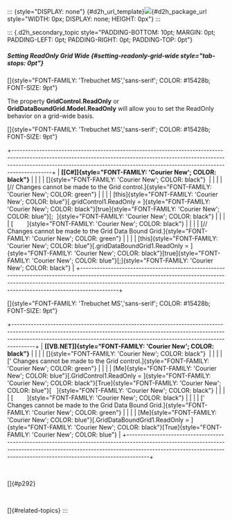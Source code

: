 ::: {style="DISPLAY: none"}
[](ms-xhelp:///?Id=d2h_url_template){#d2h_url_template}![](!package_url!){#d2h_package_url style="WIDTH: 0px; DISPLAY: none; HEIGHT: 0px"}
:::

::: {.d2h_secondary_topic style="PADDING-BOTTOM: 10pt; MARGIN: 0pt; PADDING-LEFT: 0pt; PADDING-RIGHT: 0pt; PADDING-TOP: 0pt"}
##### Setting ReadOnly Grid Wide {#setting-readonly-grid-wide style="tab-stops: 0pt"}

[]{style="FONT-FAMILY: 'Trebuchet MS','sans-serif'; COLOR: #15428b; FONT-SIZE: 9pt"} 

The property **GridControl.ReadOnly** or **GridDataBoundGrid.Model.ReadOnly** will allow you to set the ReadOnly behavior on a grid-wide basis.

[]{style="FONT-FAMILY: 'Trebuchet MS','sans-serif'; COLOR: #15428b; FONT-SIZE: 9pt"} 

+--------------------------------------------------------------------------------------------------------------------------------------------------------------------------------------------------------------------------------------------------------+
| **[\[C#\]]{style="FONT-FAMILY: 'Courier New'; COLOR: black"}**                                                                                                                                                                                         |
|                                                                                                                                                                                                                                                        |
| []{style="FONT-FAMILY: 'Courier New'; COLOR: black"}                                                                                                                                                                                                   |
|                                                                                                                                                                                                                                                        |
| [// Changes cannot be made to the Grid control.]{style="FONT-FAMILY: 'Courier New'; COLOR: green"}                                                                                                                                                     |
|                                                                                                                                                                                                                                                        |
| [this]{style="FONT-FAMILY: 'Courier New'; COLOR: blue"}[.gridControl1.ReadOnly = ]{style="FONT-FAMILY: 'Courier New'; COLOR: black"}[true]{style="FONT-FAMILY: 'Courier New'; COLOR: blue"}[;  ]{style="FONT-FAMILY: 'Courier New'; COLOR: black"}     |
|                                                                                                                                                                                                                                                        |
| [        ]{style="FONT-FAMILY: 'Courier New'; COLOR: black"}                                                                                                                                                                                           |
|                                                                                                                                                                                                                                                        |
| [// Changes cannot be made to the Grid Data Bound Grid.]{style="FONT-FAMILY: 'Courier New'; COLOR: green"}                                                                                                                                             |
|                                                                                                                                                                                                                                                        |
| [this]{style="FONT-FAMILY: 'Courier New'; COLOR: blue"}[.gridDataBoundGrid1.ReadOnly = ]{style="FONT-FAMILY: 'Courier New'; COLOR: black"}[true]{style="FONT-FAMILY: 'Courier New'; COLOR: blue"}[;]{style="FONT-FAMILY: 'Courier New'; COLOR: black"} |
+--------------------------------------------------------------------------------------------------------------------------------------------------------------------------------------------------------------------------------------------------------+

[]{style="FONT-FAMILY: 'Trebuchet MS','sans-serif'; COLOR: #15428b; FONT-SIZE: 9pt"} 

+--------------------------------------------------------------------------------------------------------------------------------------------------------------------------------------------------------------------------------------------------+
| **[\[VB.NET\]]{style="FONT-FAMILY: 'Courier New'; COLOR: black"}**                                                                                                                                                                               |
|                                                                                                                                                                                                                                                  |
| []{style="FONT-FAMILY: 'Courier New'; COLOR: black"}                                                                                                                                                                                             |
|                                                                                                                                                                                                                                                  |
| [\' Changes cannot be made to the Grid control.]{style="FONT-FAMILY: 'Courier New'; COLOR: green"}                                                                                                                                               |
|                                                                                                                                                                                                                                                  |
| [Me]{style="FONT-FAMILY: 'Courier New'; COLOR: blue"}[.GridControl1.ReadOnly = ]{style="FONT-FAMILY: 'Courier New'; COLOR: black"}[True]{style="FONT-FAMILY: 'Courier New'; COLOR: blue"}[   ]{style="FONT-FAMILY: 'Courier New'; COLOR: black"} |
|                                                                                                                                                                                                                                                  |
| [        ]{style="FONT-FAMILY: 'Courier New'; COLOR: black"}                                                                                                                                                                                     |
|                                                                                                                                                                                                                                                  |
| [\' Changes cannot be made to the Grid Data Bound Grid.]{style="FONT-FAMILY: 'Courier New'; COLOR: green"}                                                                                                                                       |
|                                                                                                                                                                                                                                                  |
| [Me]{style="FONT-FAMILY: 'Courier New'; COLOR: blue"}[.GridDataBoundGrid1.ReadOnly = ]{style="FONT-FAMILY: 'Courier New'; COLOR: black"}[True]{style="FONT-FAMILY: 'Courier New'; COLOR: blue"}                                                  |
+--------------------------------------------------------------------------------------------------------------------------------------------------------------------------------------------------------------------------------------------------+

 

[]{#p292} 

 

[]{#related-topics}
:::
